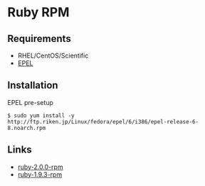 Ruby RPM
========

Requirements
------------

+ RHEL/CentOS/Scientific
+ [EPEL](https://fedoraproject.org/wiki/EPEL)

Installation
------------

EPEL pre-setup

```
$ sudo yum install -y http://ftp.riken.jp/Linux/fedora/epel/6/i386/epel-release-6-8.noarch.rpm
```

Links
-----

+ [ruby-2.0.0-rpm](https://github.com/hansode/ruby-2.0.0-rpm)
+ [ruby-1.9.3-rpm](https://github.com/hansode/ruby-1.9.3-rpm)
